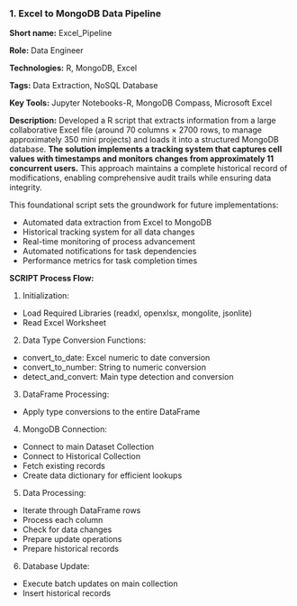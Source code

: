 ### 1. Excel to MongoDB Data Pipeline

<b>Short name:</b> Excel_Pipeline </p>
<b>Role:</b> Data Engineer </p>
<b>Technologies:</b> R, MongoDB, Excel </p>
<b>Tags:</b> Data Extraction, NoSQL Database </p>
<b>Key Tools:</b> Jupyter Notebooks-R, MongoDB Compass, Microsoft Excel </p>
<b>Description:</b> Developed a R script that extracts information from a large collaborative Excel file (around 70 columns × 2700 rows, to manage approximately 350 mini projects) and loads it into a structured MongoDB database. <b>The solution implements a tracking system that captures cell values with timestamps and monitors changes from approximately 11 concurrent users.</b> This approach maintains a complete historical record of modifications, enabling comprehensive audit trails while ensuring data integrity.

This foundational script sets the groundwork for future implementations:

- Automated data extraction from Excel to MongoDB
- Historical tracking system for all data changes
- Real-time monitoring of process advancement
- Automated notifications for task dependencies
- Performance metrics for task completion times


<b>SCRIPT Process Flow:</b>

1. Initialization:
- Load Required Libraries (readxl, openxlsx, mongolite, jsonlite)
- Read Excel Worksheet

2. Data Type Conversion Functions:
- convert_to_date: Excel numeric to date conversion
- convert_to_number: String to numeric conversion
- detect_and_convert: Main type detection and conversion

3. DataFrame Processing:
- Apply type conversions to the entire DataFrame

4. MongoDB Connection:
- Connect to main Dataset Collection
- Connect to Historical Collection
- Fetch existing records
- Create data dictionary for efficient lookups

5. Data Processing:
- Iterate through DataFrame rows
- Process each column
- Check for data changes
- Prepare update operations
- Prepare historical records

6. Database Update:
- Execute batch updates on main collection
- Insert historical records
